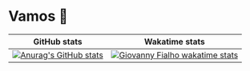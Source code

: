 # Vamos  🚀

| GitHub stats | Wakatime stats |
|--- |--- |
| [![Anurag's GitHub stats](https://github-readme-stats.vercel.app/api?username=fialh0&theme=dracula&show_icons=true)](https://github.com/anuraghazra/github-readme-stats) | [![Giovanny Fialho wakatime stats](https://github-readme-stats.vercel.app/api/wakatime?username=fialh0&theme=dracula)](https://github.com/anuraghazra/github-readme-stats) |
